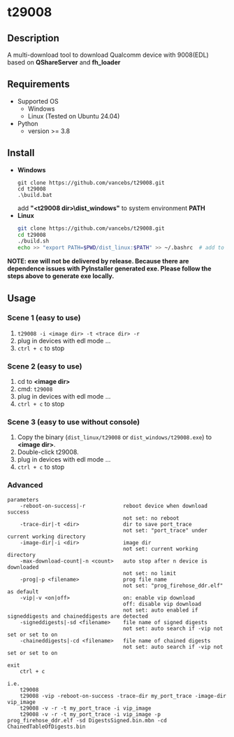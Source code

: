 # t29008

## Description
A multi-download tool to download Qualcomm device with 9008(EDL) based on **QShareServer** and **fh_loader**

## Requirements
* Supported OS
  * Windows
  * Linux (Tested on Ubuntu 24.04)
* Python
  * version >= 3.8

## Install
* **Windows**
  ```
  git clone https://github.com/vancebs/t29008.git
  cd t29008
  .\build.bat
  ```
  add **"\<t29008 dir>\dist_windows"** to system environment **PATH**
* **Linux**
  ```bash
  git clone https://github.com/vancebs/t29008.git
  cd t29008
  ./build.sh
  echo >> "export PATH=$PWD/dist_linux:$PATH" >> ~/.bashrc  # add to PATH
  ```
**NOTE: exe will not be delivered by release. Because there are dependence issues with PyInstaller generated exe.
Please follow the steps above to generate exe locally.** 

## Usage
### Scene 1 (easy to use)
1. ```t29008 -i <image dir> -t <trace dir> -r```
2. plug in devices with edl mode ...
3. ```ctrl + c``` to stop

### Scene 2 (easy to use)
1. cd to **\<image dir>**
2. cmd: ```t29008```
3. plug in devices with edl mode ...
4. ```ctrl + c``` to stop

### Scene 3 (easy to use without console)
1. Copy the binary (```dist_linux/t29008``` or ```dist_windows/t29008.exe```) to **\<image dir>**.
2. Double-click t29008.
3. plug in devices with edl mode ...
4. ```ctrl + c``` to stop

### Advanced
```
parameters
    -reboot-on-success|-r            reboot device when download success
                                     not set: no reboot
    -trace-dir|-t <dir>              dir to save port_trace
                                     not set: "port_trace" under current working directory
    -image-dir|-i <dir>              image dir
                                     not set: current working directory
    -max-download-count|-n <count>   auto stop after n device is downloaded
                                     not set: no limit
    -prog|-p <filename>              prog file name
                                     not set: "prog_firehose_ddr.elf" as default
    -vip|-v <on|off>                 on: enable vip download
                                     off: disable vip download
                                     not set: auto enabled if signeddigests and chaineddigests are detected
    -signeddigests|-sd <filename>    file name of signed digests
                                     not set: auto search if -vip not set or set to on
    -chaineddigests|-cd <filename>   file name of chained digests
                                     not set: auto search if -vip not set or set to on

exit
    ctrl + c

i.e.
    t29008
    t29008 -vip -reboot-on-success -trace-dir my_port_trace -image-dir vip_image
    t29008 -v -r -t my_port_trace -i vip_image
    t29008 -v -r -t my_port_trace -i vip_image -p prog_firehose_ddr.elf -sd DigestsSigned.bin.mbn -cd ChainedTableOfDigests.bin
```
